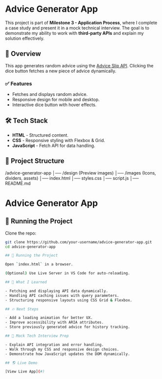 # Advice Generator App

This project is part of **Milestone 3 - Application Process**, where I complete a case study and present it in a mock technical interview. The goal is to demonstrate my ability to work with **third-party APIs** and explain my solution effectively.

## 🔹 Overview

This app generates random advice using the [Advice Slip API](https://api.adviceslip.com/). Clicking the dice button fetches a new piece of advice dynamically. 

### ✅ Features
- Fetches and displays random advice.
- Responsive design for mobile and desktop.
- Interactive dice button with hover effects.

## 🛠️ Tech Stack
- **HTML** - Structured content.
- **CSS** - Responsive styling with Flexbox & Grid.
- **JavaScript** - Fetch API for data handling.

## 📂 Project Structure
/advice-generator-app
│── /design (Preview images)
│── /images (Icons, dividers, assets)
│── index.html
│── styles.css
│── script.js
│── README.md

# Advice Generator App

## 🚀 Running the Project

Clone the repo:

```bash
git clone https://github.com/your-username/advice-generator-app.git
cd advice-generator-app

## 🚀 Running the Project

Open `index.html` in a browser.

(Optional) Use Live Server in VS Code for auto-reloading.

## 🎯 What I Learned

- Fetching and displaying API data dynamically.
- Handling API caching issues with query parameters.
- Structuring responsive layouts using CSS Grid & Flexbox.

## 🔥 Next Steps

- Add a loading animation for better UX.
- Improve accessibility with ARIA attributes.
- Store previously generated advice for history tracking.

## 🎤 Mock Tech Interview Prep

- Explain API integration and error handling.
- Walk through my CSS and responsive design choices.
- Demonstrate how JavaScript updates the DOM dynamically.

## 🌎 Live Demo

[View Live App](#)
